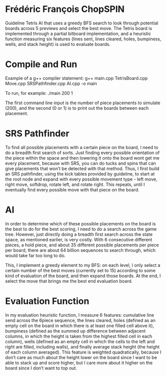 # Frédéric François ChopSPIN
Guideline Tetris AI that uses a greedy BFS search to look through potential boards across 5 previews and select the best move. The Tetris board is implemented through a partial bitboard implementation, and a heuristic function measuring six features (lines sent, lines cleared, holes, bumpiness, wells, and stack height) is used to evaluate boards.

# Compile and Run

Example of a g++ compiler statement:  g++ main.cpp TetrisBoard.cpp Move.cpp SRSPathfinder.cpp AI.cpp -o main

To run, for example: ./main 200 1

The first command line input is the number of piece placements to simulate (200), and the second (0 or 1) is to print out the boards between each placement.

# SRS Pathfinder

To find all possible placements with a certain piece on the board, I need to do a breadth first search of sorts. Just finding every possible orientation of the piece within the space and then lowering it onto the board wont get me every placement, because with SRS, you can do tucks and spins that can give placements that won’t be detected with that method. Thus, I first build an SRS pathfinder, using the kick tables provided by guideline, to start at the root node and expand with every possible movement type - left move, right move, softdrop, rotate left, and rotate right. This repeats, until I eventually find every possible move with that piece on the board.

# AI

In order to determine which of these possible placements on the board is the best to do for the best scoring, I need to do a search across the game tree. However, just directly doing a breadth first search across the state space, as mentioned earlier, is very costly. With 6 consecutive different pieces, a hold piece, and about 35 different possible placements per piece per board, there are about 64 billion sequences to search through, which would take far too long to do.

This, I implement a greedy element to my BFS: on each level, I only select a certain number of the best moves (currently set to 15) according to some kind of evaluation of the board, and then expand those boards. At the end, I select the move that brings me the best end evaluation board.

# Evaluation Function

In my evaluation heuristic function, I measure 6 features: cumulative line send across the 6piece sequence, the lines cleared, holes (defined as an empty cell on the board in which there is at least one filled cell above it), bumpiness (defined as the summed up difference between adjacent columns, in which the height is taken from the highest filled cell in each column), wells (defined as an empty cell in which the cells to the left and right are filled, including walls), and finally average stack height (the height of each column averaged). This feature is weighted quadratically, because I don’t care as much about the height lower on the board since I want to be able to stack up and score higher, but I care more about it higher on the board since I don’t want to top out.

